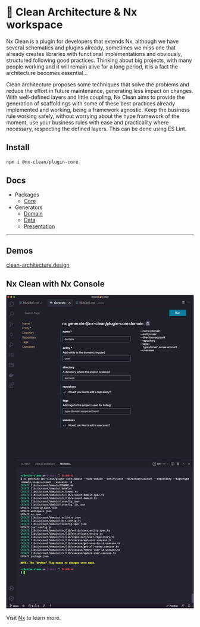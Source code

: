 # 🧅 Clean Architecture & Nx workspace

Nx Clean is a plugin for developers that extends Nx, although we have several schematics and plugins already, sometimes we miss one that already creates libraries with functional implementations and obviously, structured following good practices. Thinking about big projects, with many people working and it will remain alive for a long period, it is a fact the architecture becomes essential...

Clean architecture proposes some techniques that solve the problems and reduce the effort in future maintenance, generating less impact on changes. With well-defined layers and little coupling, Nx Clean aims to provide the generation of scaffoldings with some of these best practices already implemented and working, being a framework agnostic. Keep the business rule working safely, without worrying about the hype framework of the moment, use your business rules with ease and practicality where necessary, respecting the defined layers. This can be done using ES Lint.

## Install

```sh
npm i @nx-clean/plugin-core
```

## Docs

- Packages
  - [Core](./libs/core)
- Generators
  - [Domain](./libs/plugin/core#domain---generate)
  - [Data](./libs/plugin/core#data---generate)
  - [Presentation](./libs/plugin/core#presentation---generate)

---

## Demos

[clean-architecture.design](https://clean-architecture.design)

## Nx Clean with Nx Console

![Nx Console with Nx Clean](./assets/nx-clean-console.png)

Visit [Nx](https://nx.dev/) to learn more.
